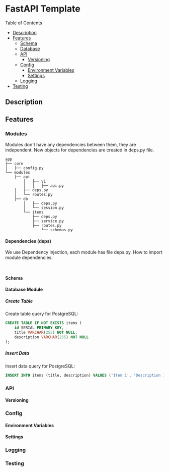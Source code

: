 # FastAPI Template

Table of Contents
* [Description](#description)
* [Features](#features)
	* [Schema](#schema)
	* [Database](#database)
	* [API](#api)
		* [Versioning](#versioning)
	* [Config](#config)
		* [Environment Variables](#environment-variables)
		* [Settings](#settings)
	* [Logging](#logging)
* [Testing](#testing)



## Description

## Features
### Modules

Modules don't have any dependencies between them, they are independent.
New objects for dependencies are created in deps.py file.

```
app
├── core
│   ├── config.py
└── modules
    ├── api
		│   ├── v1
		│   │   ├── api.py
    │   ├── deps.py
    │   └── routes.py
    ├── db
		│   ├── deps.py
		│   └── session.py
		└── items
		    ├── deps.py
		    ├── service.py
		    ├── routes.py
		 		└── schemas.py
```


#### Dependencies (deps)
We use Dependency Injection, each module has file deps.py.
How to import module dependencies:

```mermaid


```
#### Schema

#### Database Module
##### Create Table
Create table query for PostgreSQL:

```sql
CREATE TABLE IF NOT EXISTS items (
	id SERIAL PRIMARY KEY,
	title VARCHAR(255) NOT NULL,
	description VARCHAR(255) NOT NULL
);
```
##### Insert Data
Insert data query for PostgreSQL:

```sql
INSERT INTO items (title, description) VALUES ('Item 1', 'Description 1');
```


### API
#### Versioning

### Config
#### Environment Variables
#### Settings

### Logging
### Testing
